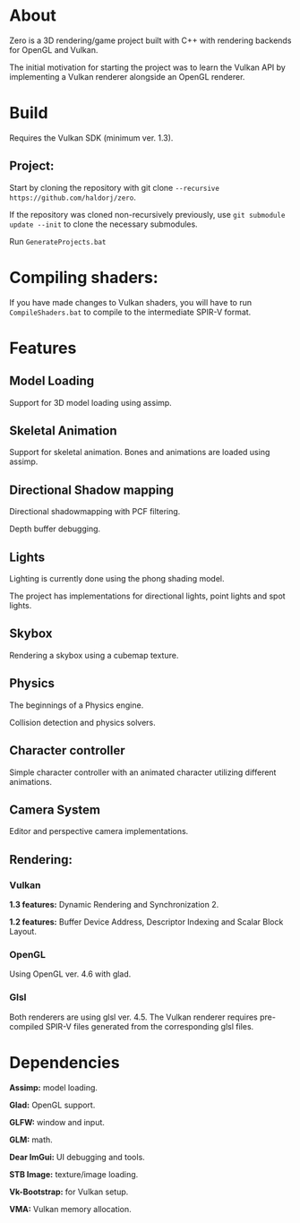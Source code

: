 # About

Zero is a 3D rendering/game project built with C++ with rendering backends for OpenGL and Vulkan.

The initial motivation for starting the project was to learn the Vulkan API by implementing a Vulkan renderer alongside an OpenGL renderer.

# Build

Requires the Vulkan SDK (minimum ver. 1.3).

## Project:

Start by cloning the repository with git clone ```--recursive https://github.com/haldorj/zero```.

If the repository was cloned non-recursively previously, use ```git submodule update --init``` to clone the necessary submodules.

Run ```GenerateProjects.bat```

# Compiling shaders:

If you have made changes to Vulkan shaders, you will have to run ```CompileShaders.bat``` to compile to the intermediate SPIR-V format.

# Features

## Model Loading

Support for 3D model loading using assimp.

## Skeletal Animation

Support for skeletal animation. 
Bones and animations are loaded using assimp.

## Directional Shadow mapping 

Directional shadowmapping with PCF filtering.

Depth buffer debugging.

## Lights

Lighting is currently done using the phong shading model.

The project has implementations for directional lights, point lights and spot lights.

## Skybox

Rendering a skybox using a cubemap texture. 

## Physics

The beginnings of a Physics engine. 

Collision detection and physics solvers.

## Character controller

Simple character controller with an animated character utilizing different animations. 

## Camera System

Editor and perspective camera implementations.

## Rendering:

### Vulkan

**1.3 features:**
Dynamic Rendering and Synchronization 2.

**1.2 features:** 
Buffer Device Address, Descriptor Indexing and Scalar Block Layout.

### OpenGL

Using OpenGL ver. 4.6 with glad.

### Glsl

Both renderers are using glsl ver. 4.5. The Vulkan renderer requires pre-compiled SPIR-V files generated from the corresponding glsl files.

# Dependencies

**Assimp:** model loading.

**Glad:** OpenGL support.

**GLFW:** window and input.

**GLM:** math.

**Dear ImGui:** UI debugging and tools.

**STB Image:** texture/image loading.

**Vk-Bootstrap:** for Vulkan setup.

**VMA:** Vulkan memory allocation.
